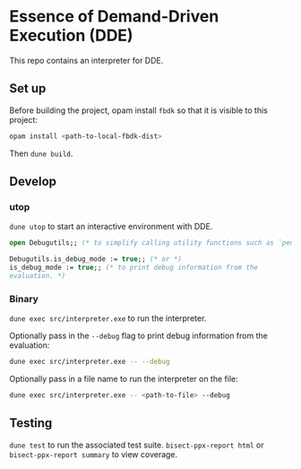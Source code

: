 # Essence of Demand-Driven Execution (DDE)

This repo contains an interpreter for DDE.

## Set up

Before building the project, opam install `fbdk` so that it is visible to this
project:

```sh
opam install <path-to-local-fbdk-dist>
```

Then `dune build`.

## Develop

### utop

`dune utop` to start an interactive environment with DDE.

```ocaml
open Debugutils;; (* to simplify calling utility functions such as `peu` *)

Debugutils.is_debug_mode := true;; (* or *)
is_debug_mode := true;; (* to print debug information from the
evaluation. *)
```

### Binary

`dune exec src/interpreter.exe` to run the interpreter.

Optionally pass in the `--debug` flag to print debug information from the
evaluation:

```sh
dune exec src/interpreter.exe -- --debug
```

Optionally pass in a file name to run the interpreter on the file:

```sh
dune exec src/interpreter.exe -- <path-to-file> --debug
```

## Testing

`dune test` to run the associated test suite. `bisect-ppx-report html` or
`bisect-ppx-report summary` to view coverage.